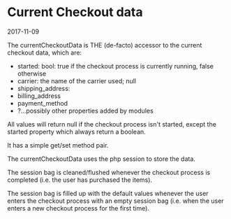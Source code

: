 Current Checkout data
=================
2017-11-09



The currentCheckoutData is THE (de-facto) accessor to the current checkout data, which are:

- started: bool: true if the checkout process is currently running, false otherwise
- carrier: the name of the carrier used; null  
- shipping_address: 
- billing_address
- payment_method
- ?...possibly other properties added by modules 



All values will return null if the checkout process isn't started,
except the started property which always return a boolean.


It has a simple get/set method pair.


The currentCheckoutData uses the php session to store the data.

The session bag is cleaned/flushed whenever the checkout process is completed (i.e. the user has purchased the items).

The session bag is filled up with the default values whenever the user enters the checkout process with an empty 
session bag (i.e. when the user enters a new checkout process for the first time).


